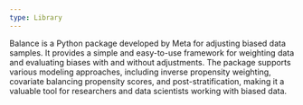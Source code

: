 ```yaml
---
type: Library
---
```


Balance is a Python package developed by Meta for adjusting biased data samples. It provides a simple and easy-to-use framework for weighting data and evaluating biases with and without adjustments. The package supports various modeling approaches, including inverse propensity weighting, covariate balancing propensity scores, and post-stratification, making it a valuable tool for researchers and data scientists working with biased data.
